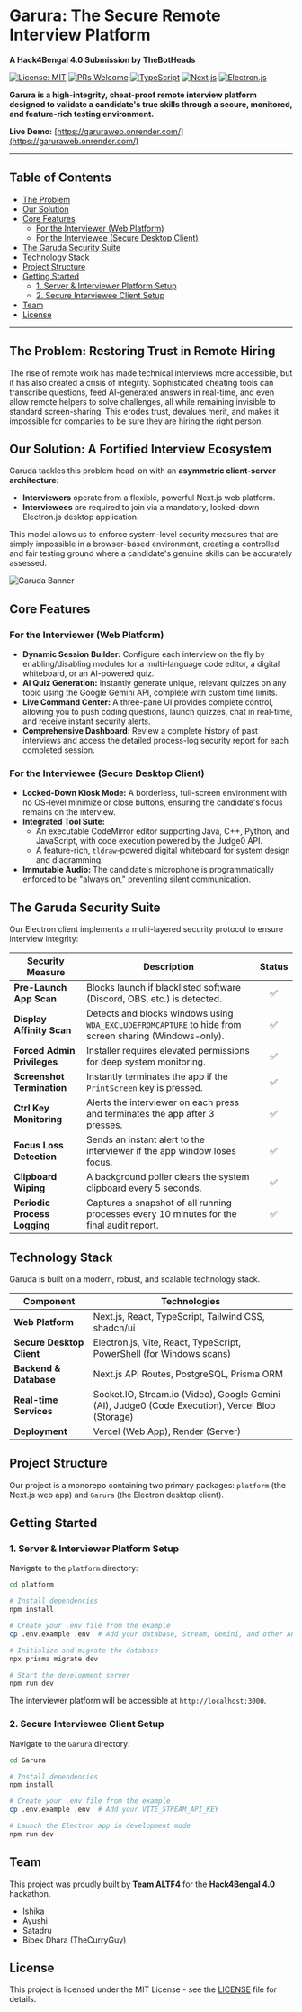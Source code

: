
# Garura: The Secure Remote Interview Platform
**A Hack4Bengal 4.0 Submission by TheBotHeads**

[![License: MIT](https://img.shields.io/badge/License-MIT-blue.svg)](https://opensource.org/licenses/MIT)
[![PRs Welcome](https://img.shields.io/badge/PRs-welcome-brightgreen.svg?style=flat-square)](http://makeapullrequest.com)
[![TypeScript](https://img.shields.io/badge/--blue?logo=typescript&logoColor=white)](https://www.typescriptlang.org/)
[![Next.js](https://img.shields.io/badge/Next.js-000000?logo=nextdotjs&logoColor=white)](https://nextjs.org/)
[![Electron.js](https://img.shields.io/badge/Electron-47848F?logo=electron&logoColor=white)](https://www.electronjs.org/)

**Garura is a high-integrity, cheat-proof remote interview platform designed to validate a candidate's true skills through a secure, monitored, and feature-rich testing environment.**

**Live Demo:** [https://garuraweb.onrender.com/](https://garuraweb.onrender.com/)

---

## Table of Contents
- [The Problem](#the-problem-restoring-trust-in-remote-hiring)
- [Our Solution](#our-solution-a-fortified-interview-ecosystem)
- [Core Features](#core-features)
  - [For the Interviewer (Web Platform)](#for-the-interviewer-web-platform)
  - [For the Interviewee (Secure Desktop Client)](#for-the-interviewee-secure-desktop-client)
- [The Garuda Security Suite](#the-garuda-security-suite)
- [Technology Stack](#technology-stack)
- [Project Structure](#project-structure)
- [Getting Started](#getting-started)
  - [1. Server & Interviewer Platform Setup](#1-server--interviewer-platform-setup)
  - [2. Secure Interviewee Client Setup](#2-secure-interviewee-client-setup)
- [Team](#team)
- [License](#license)

---

## The Problem: Restoring Trust in Remote Hiring
The rise of remote work has made technical interviews more accessible, but it has also created a crisis of integrity. Sophisticated cheating tools can transcribe questions, feed AI-generated answers in real-time, and even allow remote helpers to solve challenges, all while remaining invisible to standard screen-sharing. This erodes trust, devalues merit, and makes it impossible for companies to be sure they are hiring the right person.

## Our Solution: A Fortified Interview Ecosystem
Garuda tackles this problem head-on with an **asymmetric client-server architecture**:
- **Interviewers** operate from a flexible, powerful Next.js web platform.
- **Interviewees** are required to join via a mandatory, locked-down Electron.js desktop application.

This model allows us to enforce system-level security measures that are simply impossible in a browser-based environment, creating a controlled and fair testing ground where a candidate's genuine skills can be accurately assessed.

![Garuda Banner](https://raw.githubusercontent.com/TheCurryGuy/Garura/main/Banner.png) 

## Core Features

### For the Interviewer (Web Platform)
- **Dynamic Session Builder:** Configure each interview on the fly by enabling/disabling modules for a multi-language code editor, a digital whiteboard, or an AI-powered quiz.
- **AI Quiz Generation:** Instantly generate unique, relevant quizzes on any topic using the Google Gemini API, complete with custom time limits.
- **Live Command Center:** A three-pane UI provides complete control, allowing you to push coding questions, launch quizzes, chat in real-time, and receive instant security alerts.
- **Comprehensive Dashboard:** Review a complete history of past interviews and access the detailed process-log security report for each completed session.

### For the Interviewee (Secure Desktop Client)
- **Locked-Down Kiosk Mode:** A borderless, full-screen environment with no OS-level minimize or close buttons, ensuring the candidate's focus remains on the interview.
- **Integrated Tool Suite:**
  - An executable CodeMirror editor supporting Java, C++, Python, and JavaScript, with code execution powered by the Judge0 API.
  - A feature-rich, `tldraw`-powered digital whiteboard for system design and diagramming.
- **Immutable Audio:** The candidate's microphone is programmatically enforced to be "always on," preventing silent communication.

## The Garuda Security Suite
Our Electron client implements a multi-layered security protocol to ensure interview integrity:

| Security Measure              | Description                                                                 | Status |
|-------------------------------|-----------------------------------------------------------------------------|:------:|
| **Pre-Launch App Scan**       | Blocks launch if blacklisted software (Discord, OBS, etc.) is detected.      |   ✅   |
| **Display Affinity Scan**     | Detects and blocks windows using `WDA_EXCLUDEFROMCAPTURE` to hide from screen sharing (Windows-only). |   ✅   |
| **Forced Admin Privileges**   | Installer requires elevated permissions for deep system monitoring.           |   ✅   |
| **Screenshot Termination**    | Instantly terminates the app if the `PrintScreen` key is pressed.         |   ✅   |
| **Ctrl Key Monitoring**       | Alerts the interviewer on each press and terminates the app after 3 presses. |   ✅   |
| **Focus Loss Detection**      | Sends an instant alert to the interviewer if the app window loses focus.   |   ✅   |
| **Clipboard Wiping**          | A background poller clears the system clipboard every 5 seconds.            |   ✅   |
| **Periodic Process Logging**  | Captures a snapshot of all running processes every 10 minutes for the final audit report. |   ✅   |

## Technology Stack
Garuda is built on a modern, robust, and scalable technology stack.

| Component                 | Technologies                                                                 |
|---------------------------|------------------------------------------------------------------------------|
| **Web Platform**          | Next.js, React, TypeScript, Tailwind CSS, shadcn/ui                           |
| **Secure Desktop Client** | Electron.js, Vite, React, TypeScript, PowerShell (for Windows scans)         |
| **Backend & Database**    | Next.js API Routes, PostgreSQL, Prisma ORM                                       |
| **Real-time Services**    | Socket.IO, Stream.io (Video), Google Gemini (AI), Judge0 (Code Execution), Vercel Blob (Storage) |
| **Deployment**            | Vercel (Web App), Render (Server)                                            |

## Project Structure
Our project is a monorepo containing two primary packages: `platform` (the Next.js web app) and `Garura` (the Electron desktop client).

## Getting Started

### 1. Server & Interviewer Platform Setup
Navigate to the `platform` directory:
```bash
cd platform

# Install dependencies
npm install

# Create your .env file from the example
cp .env.example .env  # Add your database, Stream, Gemini, and other API keys

# Initialize and migrate the database
npx prisma migrate dev

# Start the development server
npm run dev
```
The interviewer platform will be accessible at `http://localhost:3000`.

### 2. Secure Interviewee Client Setup
Navigate to the `Garura` directory:
```bash
cd Garura

# Install dependencies
npm install

# Create your .env file from the example
cp .env.example .env  # Add your VITE_STREAM_API_KEY

# Launch the Electron app in development mode
npm run dev
```

## Team
This project was proudly built by **Team ALTF4** for the **Hack4Bengal 4.0** hackathon.

- Ishika
- Ayushi
- Satadru
- Bibek Dhara (TheCurryGuy)

## License
This project is licensed under the MIT License - see the [LICENSE](LICENSE) file for details.
